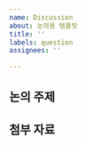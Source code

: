 ```yaml
---
name: Discussion
about: 논의용 템플릿
title: ''
labels: question
assignees: ''

---
```


## 논의 주제

## 첨부 자료
